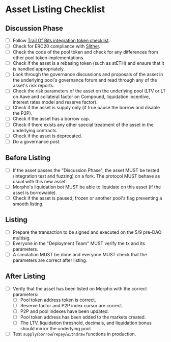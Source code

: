 # Asset Listing Checklist

## Discussion Phase

- [ ] Follow [Trail Of Bits integration token checklist](https://github.com/crytic/building-secure-contracts/blob/master/development-guidelines/token_integration.md).
- [ ] Check for ERC20 compliance with [Slither](https://github.com/crytic/slither/wiki/ERC-Conformance).
- [ ] Check the code of the pool token and check for any differences from other pool token implementations.
- [ ] Check if the asset is a rebasing token (such as stETH) and ensure that it is handled appropriately.
- [ ] Look through the governance discussions and proposals of the asset in the underlying pool's governance forum and read through any of the asset's risk reports.
- [ ] Check the risk parameters of the asset on the underlying pool (LTV or LT on Aave and collateral factor on Compound, liquidation incentive, interest rates model and reserve factor).
- [ ] Check if the asset is supply only (if true pause the borrow and disable the P2P).
- [ ] Check if the asset has a borrow cap.
- [ ] Check if there exists any other special treatment of the asset in the underlying contracts.
- [ ] Check if the asset is deprecated.
- [ ] Do a governance post.

## Before Listing

- [ ] If the asset passes the "Discussion Phase", the asset MUST be tested (integration test and fuzzing) on a fork. The protocol MUST behave as usual with this new asset.
- [ ] Morpho's liquidation bot MUST be able to liquidate on this asset (if the asset is borrowable).
- [ ] Check if the asset is paused, frozen or another pool's flag preventing a smooth listing.

## Listing

- [ ] Prepare the transaction to be signed and executed on the 5/9 pre-DAO multisig.
- [ ] Everyone in the "Deployment Team" MUST verify the tx and its parameters.
- [ ] A simulation MUST be done and everyone MUST check that the parameters are correct after listing.

## After Listing

- [ ] Verify that the asset has been listed on Morpho with the correct parameters:
  - [ ] Pool token address token is correct.
  - [ ] Reserve factor and P2P index cursor are correct.
  - [ ] P2P and pool indexes have been updated.
  - [ ] Pool token address has been added to the markets created.
  - [ ] The LTV, liquidation threshold, decimals, and liquidation bonus should mirror the underlying pool
- [ ] Test `supply`/`borrow`/`repay`/`withdraw` functions in production.
